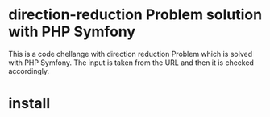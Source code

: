 # direction-reduction Problem solution with PHP Symfony
This is a code chellange with direction reduction Problem which is solved with PHP Symfony.
The input is taken from the URL and then it is checked accordingly.

# install
